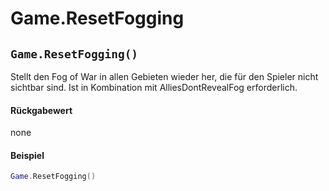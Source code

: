 # Game.ResetFogging

## `Game.ResetFogging()`

Stellt den Fog of War in allen Gebieten wieder her, die für den Spieler nicht sichtbar sind. Ist in Kombination mit AlliesDontRevealFog erforderlich.

#### Rückgabewert

none

#### Beispiel

```lua
Game.ResetFogging()
```
